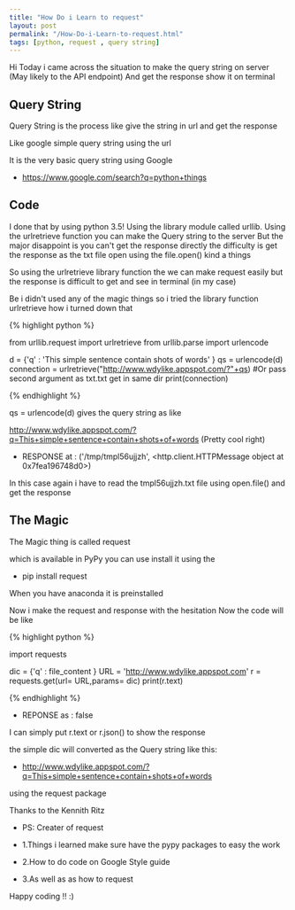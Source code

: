 ```yaml
---
title: "How Do i Learn to request"
layout: post
permalink: "/How-Do-i-Learn-to-request.html"
tags: [python, request , query string]
---
```


Hi Today i came across the situation to make the query string on server (May likely to the API endpoint)
And get the response show it on terminal

Query String
------------

Query String is the process like give the string in url and get the response

Like google simple query string using the url 

It is the very basic query string using Google

- https://www.google.com/search?q=python+things


Code
----

I done that by using python 3.5! Using the library module called urllib.
Using the urlretrieve function you can make the Query string to the server
But the major disappoint is you can't get the response directly 
the difficulty is get the response as the txt file
open using the file.open() kind a things

So using the urlretrieve library function the we can make request easily but 
the response is difficult to get and see in terminal  (in my case)

Be i didn't used any of the magic things so i tried the library function urlretrieve how i turned down that

{% highlight python %}

from urllib.request import urlretrieve
from urllib.parse import urlencode

d = {'q' : 'This simple sentence contain shots of words' }
qs = urlencode(d)	
connection = urlretrieve("http://www.wdylike.appspot.com/?"+qs) #Or pass second argument as txt.txt get in same dir
print(connection)


{% endhighlight %}

qs = urlencode(d) gives the query string as like 

http://www.wdylike.appspot.com/?q=This+simple+sentence+contain+shots+of+words (Pretty cool right)


- RESPONSE at : ('/tmp/tmpl56ujjzh', <http.client.HTTPMessage object at 0x7fea196748d0>)

In this case again i have to read the tmpl56ujjzh.txt file using open.file() and get the response


The Magic
---------

The Magic thing is called request

which is available in PyPy you can use install it using the 

- pip install request

When you have anaconda it is preinstalled  

Now i make the request and response with the hesitation Now the code will be like

{% highlight python %}

import requests

dic = {'q' : file_content }
URL = 'http://www.wdylike.appspot.com' 
r = requests.get(url= URL,params= dic)
print(r.text)

{% endhighlight %}

- REPONSE as : false

I can simply put r.text or r.json() to show the response

the simple dic will converted as the Query string like this:

- http://www.wdylike.appspot.com/?q=This+simple+sentence+contain+shots+of+words

using the request package

Thanks to the Kennith Ritz 
- PS: Creater of request

- 1.Things i learned make sure have the pypy packages to easy the work
- 2.How to do code on Google Style guide
- 3.As well as as how to request 


Happy coding !! :)